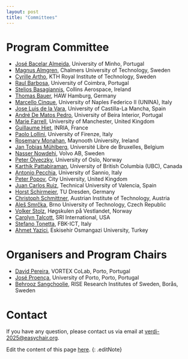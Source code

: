 ```yaml
---
layout: post
title: "Committees"
---
```


# Program Committee

 - [José Bacelar Almeida](http://www.di.uminho.pt/~jba), University of Minho, Portugal
 - [Magnus Almgren](https://www.cse.chalmers.se/~almgren/), Chalmers University of Technology, Sweden
 - [Cyrille Artho](https://www.kth.se/profile/artho/), KTH Royal Institute of Technology, Sweden
 - [Raul Barbosa](https://eden.dei.uc.pt/~rbarbosa/), University of Coimbra, Portugal
 - [Stelios Basagiannis](https://ie.linkedin.com/in/stylianos-basagiannis-35080550), Collins Aerospace, Ireland
 - [Thomas Bauer](https://www.linkedin.com/in/thomas--bauer), HAW Hamburg, Germany
 - [Marcello Cinque](http://wpage.unina.it/macinque/), University of Naples Federico II (UNINA), Italy
 - [Jose Luis de la Vara](https://sites.google.com/site/jldelavara/), University of Castilla-La Mancha, Spain
 - [André De Matos Pedro](https://www.ubi.pt/Pessoa/matos.pedro), University of Beira Interior, Portugal
 - [Marie Farrell](https://mariefarrell.github.io/), University of Manchester, United Kingdom
 - [Guillaume Hiet](https://guillaume.hiet.fr), INRIA, France
 - [Paolo Lollini](http://rcl.dsi.unifi.it/aboutus/paolo.php), University of  Firenze, Italy
 - [Rosemary Monahan](https://www.maynoothuniversity.ie/people/rosemary-monahan), Maynooth University, Ireland
 - [Jan Tobias Mühlberg](https://cybersecurity.ulb.ac.be/jan-tobias-muhlberg/),  Université Libre de Bruxelles, Belgium
 - [Nasser Nowdehi](https://www.linkedin.com/in/nasser-nowdehi-07215852), Volvo AB, Sweden
 - [Peter Ölveczky](http://folk.uio.no/peterol), University of Oslo, Norway
 - [Karthik Pattabiraman](https://ece.ubc.ca/karthik-pattabiraman/), University of British Columbia (UBC), Canada
 - [Antonio Pecchia](https://ultraviolet.ding.unisannio.it/apecchia/), University of Sannio, Italy
 - [Peter Popov](http://www.csr.city.ac.uk/staff/popov/), City University, United Kingdom
 - [Juan Carlos Ruiz](https://www.upv.es/ficha-personal/JUARUIGA), Technical University of Valencia, Spain
 - [Horst Schirmeier](https://ess.cs.tu-dortmund.de/Staff/hsc/), TU Dresden, Germany
 - [Christoph Schmittner](http://www.ait.ac.at/), Austrian Institute of Technology, Austria
 - [Aleš Smrčka](https://www.fit.vut.cz/person/smrcka/.en), Brno University of Technology, Czech Republic
 - [Volker Stolz](https://ict.hvl.no/people/volker-stolz/), Høgskulen på Vestlandet, Norway
 - [Carolyn Talcott](https://www.sri.com/people/carolyn-talcott/), SRI  International, USA
 - [Stefano Tonetta](https://fm.fbk.eu/author/stefano-tonetta.html), FBK-ICT, Italy
 - [Ahmet Yazici](https://avesis.ogu.edu.tr/ayazici), Eskisehir Osmangazi University, Turkey

<!-- 
 - [Barbara Gallina](), Mälardalen University, Sweden
 - [Saman Zonouz](https://www.cc.gatech.edu/people/saman-zonouz), Georgia Institute of Technology, USA
-->
 

<!--
 - [Joseba Andoni Agirre](), Universidad Mondragon, Spain
 - [Stylianos Basagiannis](), Collins Aerospace, Ireland
 - [Peter Folkesson](), RISE Research Institutes of Sweden, Sweden
 - [André Lourenço](https://www.linkedin.com/in/arlourenco/), CardioID, Portugal
 - [Maurizio Mongelli](https://publications.cnr.it/authors/maurizio.mongelli), CNR-IEIIT, Italy
 - [Tomas Olovsson](https://research.chalmers.se/en/person/tomasol), Chalmers University of Technology, Sweden
 - [Peter Ölveczky](http://folk.uio.no/peterol), University of Oslo, Norway
 - [Martin Törngren](https://www.kth.se/profile/martint/), KTH Royal Institute of Technology, Sweden
 --> 


 <!-- - [Name](...), Affiliation, Country -->

# Organisers and Program Chairs

 - [David Pereira](https://cister-labs.pt/people/david_pereira/), VORTEX CoLab, Porto, Portugal
 - [José Proença](https://jose.proenca.org/), University of Porto, Porto, Portugal
 - [Behrooz Sangchoolie](https://www.ri.se/en/person/behrooz-sangchoolie), RISE Research Institutes of Sweden, Borås, Sweden

# Contact

If you have any question, please contact us via email at [verdi-2025@easychair.org](mailto:verdi-2025@easychair.org).


Edit the content of this page [here](https://github.com/verdi-workshop/2025/blob/main/committees/index.md).
{: .editNote}
